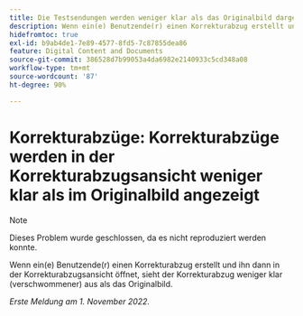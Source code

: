 ```yaml
---
title: Die Testsendungen werden weniger klar als das Originalbild dargestellt
description: Wenn ein(e) Benutzende(r) einen Korrekturabzug erstellt und ihn dann in der Korrekturabzugsansicht öffnet, sieht der Korrekturabzug weniger klar (verschwommener) aus als das Originalbild.
hidefromtoc: true
exl-id: b9ab4de1-7e89-4577-8fd5-7c87855dea86
feature: Digital Content and Documents
source-git-commit: 386528d7b99053a4da6982e2140933c5cd348a08
workflow-type: tm+mt
source-wordcount: '87'
ht-degree: 90%

---
```


# Korrekturabzüge: Korrekturabzüge werden in der Korrekturabzugsansicht weniger klar als im Originalbild angezeigt

<!--This is on both the WF and WFP TOCs-->

>[!NOTE]
>
>Dieses Problem wurde geschlossen, da es nicht reproduziert werden konnte.

Wenn ein(e) Benutzende(r) einen Korrekturabzug erstellt und ihn dann in der Korrekturabzugsansicht öffnet, sieht der Korrekturabzug weniger klar (verschwommener) aus als das Originalbild.

_Erste Meldung am 1. November 2022._
